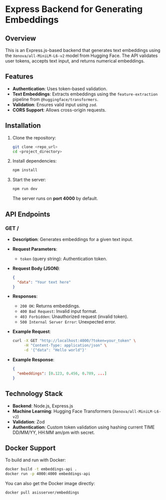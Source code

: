 # Express Backend for Generating Embeddings

## Overview
This is an Express.js-based backend that generates text embeddings using the `Xenova/all-MiniLM-L6-v2` model from Hugging Face. The API validates user tokens, accepts text input, and returns numerical embeddings.

## Features
- **Authentication**: Uses token-based validation.
- **Text Embeddings**: Extracts embeddings using the `feature-extraction` pipeline from `@huggingface/transformers`.
- **Validation**: Ensures valid input using `zod`.
- **CORS Support**: Allows cross-origin requests.

## Installation

1. Clone the repository:
   ```sh
   git clone <repo_url>
   cd <project_directory>
   ```

2. Install dependencies:
   ```sh
   npm install
   ```

3. Start the server:
   ```sh
   npm run dev
   ```
   The server runs on **port 4000** by default.

## API Endpoints

### **GET /**
- **Description**: Generates embeddings for a given text input.
- **Request Parameters**:
  - `token` (query string): Authentication token.
- **Request Body (JSON)**:
  ```json
  {
    "data": "Your text here"
  }
  ```
- **Responses**:
  - `200 OK`: Returns embeddings.
  - `400 Bad Request`: Invalid input format.
  - `403 Forbidden`: Unauthorized request (invalid token).
  - `500 Internal Server Error`: Unexpected error.

- **Example Request**:
  ```sh
  curl -X GET "http://localhost:4000/?token=your_token" \
       -H "Content-Type: application/json" \
       -d '{"data": "Hello world"}'
  ```

- **Example Response**:
  ```json
  {
    "embeddings": [0.123, 0.456, 0.789, ...]
  }
  ```

## Technology Stack
- **Backend**: Node.js, Express.js
- **Machine Learning**: Hugging Face Transformers (`Xenova/all-MiniLM-L6-v2`)
- **Validation**: Zod
- **Authentication**: Custom token validation using hashing current TIME DD/MM/YY, HH:MM am/pm with secret.

## Docker Support
To build and run with Docker:
```sh
docker build -t embeddings-api .
docker run -p 4000:4000 embeddings-api
```

You can also get the Docker image directly:
```sh
docker pull asisserver/embeddings
```
